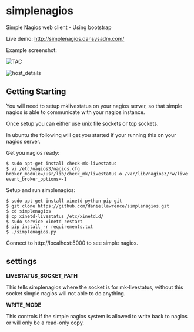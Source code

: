 simplenagios
============

Simple Nagios web client - Using bootstrap

Live demo:
http://simplenagios.dansysadm.com/

Example screenshot:

![TAC](https://raw.github.com/daniellawrence/simplenagios/master/screenshots/tac.png "TAC")

![host_details](https://raw.github.com/daniellawrence/simplenagios/master/screenshots/localhost_host_detail.png "host_details")


Getting Starting
----------------

You will need to setup mklivestatus on your nagios server, so that simple nagios is able to communicate with your nagios instance.

Once setup you can either use unix file sockets or tcp sockets.

In ubuntu the following will get you started if your running this on your nagios server.


Get you nagios ready:

    $ sudo apt-get install check-mk-livestatus
    $ vi /etc/nagios3/nagios.cfg
    broker_module=/usr/lib/check_mk/livestatus.o /var/lib/nagios3/rw/live
    event_broker_options=-1

Setup and run simplenagios:

    $ sudo apt-get install xinetd python-pip git
    $ git clone https://github.com/daniellawrence/simplenagios.git
    $ cd simplenagios
    $ cp xinetd-livestatus /etc/xinetd.d/
    $ sudo service xinetd restart
    $ pip install -r requirements.txt
    $ ./simplenagios.py

Connect to http://localhost:5000 to see simple nagios.

settings
--------

__LIVESTATUS_SOCKET_PATH__

This tells simplenagios where the socket is for mk-livestatus, without this socket simple nagios will not able to do anything.

__WRITE_MODE__

This controls if the simple nagios system is allowed to write back to nagios or will only be a read-only copy.
